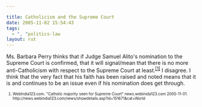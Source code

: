 ```yaml
---

title: Catholicism and the Supreme Court
date: 2005-11-02 15:54:43
tags:
  - ", "politics-law
layout: rut
---
```


<p>Ms. Barbara Perry thinks that if Judge Samuel Alito's nomination to the Supreme Court is confirmed, that it will signal/mean that there is no more anti-Catholicism with respect to the Supreme Court at least.<sup><a href="http://news.webindia123.com/news/showdetails.asp?id=151671&cat=World" title="Catholic majority seen for Supreme Court">[1]</a></sup> I disagree.  I think that the very fact that his faith has been raised and noted means that it is and continues to be an issue even if his nomination does get through.</p>  <font size="-2"><ol><li>WebIndia123.com.  "Catholic majority seen for Supreme Court" news.webinida123.com 2005-11-01. http://news.webindia123.com/news/showdetails.asp?id=151671&cat=World </li></ol></font>

